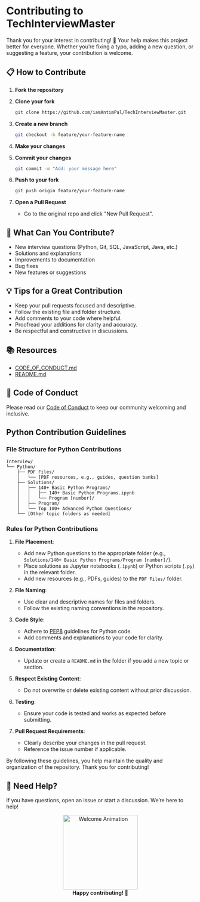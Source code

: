 # Contributing to TechInterviewMaster

Thank you for your interest in contributing! 🚀 Your help makes this project better for everyone. Whether you’re fixing a typo, adding a new question, or suggesting a feature, your contribution is welcome.

## 📋 How to Contribute

1. **Fork the repository**
2. **Clone your fork**

   ```bash
   git clone https://github.com/iamAntimPal/TechInterviewMaster.git
   ```

3. **Create a new branch**

   ```bash
   git checkout -b feature/your-feature-name
   ```

4. **Make your changes**
5. **Commit your changes**

   ```bash
   git commit -m "Add: your message here"
   ```

6. **Push to your fork**

   ```bash
   git push origin feature/your-feature-name
   ```

7. **Open a Pull Request**
   - Go to the original repo and click "New Pull Request".

## 📝 What Can You Contribute?

- New interview questions (Python, Git, SQL, JavaScript, Java, etc.)
- Solutions and explanations
- Improvements to documentation
- Bug fixes
- New features or suggestions

## 💡 Tips for a Great Contribution

- Keep your pull requests focused and descriptive.
- Follow the existing file and folder structure.
- Add comments to your code where helpful.
- Proofread your additions for clarity and accuracy.
- Be respectful and constructive in discussions.

## 📚 Resources

- [CODE_OF_CONDUCT.md](./CODE_OF_CONDUCT.md)
- [README.md](./README.md)

## 🤝 Code of Conduct

Please read our [Code of Conduct](./CODE_OF_CONDUCT.md) to keep our community welcoming and inclusive.

## Python Contribution Guidelines

### File Structure for Python Contributions

```
Interview/
└── Python/
    ├── PDF Files/
    │   └── [PDF resources, e.g., guides, question banks]
    ├── Solutions/
    │   ├── 140+ Basic Python Programs/
    │   │   ├── 140+ Basic Python Programs.ipynb
    │   │   └── Program [number]/
    │   ├── Program/
    │   └── Top 100+ Advanced Python Questions/
    └── [Other topic folders as needed]
```

### Rules for Python Contributions

1. **File Placement**:
   - Add new Python questions to the appropriate folder (e.g., `Solutions/140+ Basic Python Programs/Program [number]/`).
   - Place solutions as Jupyter notebooks (`.ipynb`) or Python scripts (`.py`) in the relevant folder.
   - Add new resources (e.g., PDFs, guides) to the `PDF Files/` folder.

2. **File Naming**:
   - Use clear and descriptive names for files and folders.
   - Follow the existing naming conventions in the repository.

3. **Code Style**:
   - Adhere to [PEP8](https://peps.python.org/pep-0008/) guidelines for Python code.
   - Add comments and explanations to your code for clarity.

4. **Documentation**:
   - Update or create a `README.md` in the folder if you add a new topic or section.

5. **Respect Existing Content**:
   - Do not overwrite or delete existing content without prior discussion.

6. **Testing**:
   - Ensure your code is tested and works as expected before submitting.

7. **Pull Request Requirements**:
   - Clearly describe your changes in the pull request.
   - Reference the issue number if applicable.

By following these guidelines, you help maintain the quality and organization of the repository. Thank you for contributing!

## 🙋 Need Help?

If you have questions, open an issue or start a discussion. We’re here to help!

<div align="center">
  <img src="https://media.giphy.com/media/26ufnwz3wDUli7GU0/giphy.gif" width="200" alt="Welcome Animation">
  <br>
  <b>Happy contributing! 🌟</b>
</div>